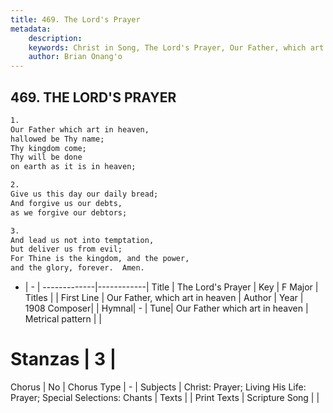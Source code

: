 ```yaml
---
title: 469. The Lord's Prayer
metadata:
    description: 
    keywords: Christ in Song, The Lord's Prayer, Our Father, which art in heaven, 
    author: Brian Onang'o
---
```



## 469. THE LORD'S PRAYER

```txt
1.
Our Father which art in heaven,
hallowed be Thy name;
Thy kingdom come; 
Thy will be done 
on earth as it is in heaven;

2.
Give us this day our daily bread;
And forgive us our debts,
as we forgive our debtors;

3.
And lead us not into temptation, 
but deliver us from evil;
For Thine is the kingdom, and the power, 
and the glory, forever.  Amen.
```

- |   -  |
-------------|------------|
Title | The Lord's Prayer |
Key | F Major |
Titles |  |
First Line | Our Father, which art in heaven |
Author | 
Year | 1908
Composer|  |
Hymnal|  - |
Tune| Our Father which art in heaven |
Metrical pattern | |
# Stanzas | 3 |
Chorus | No |
Chorus Type | - |
Subjects | Christ: Prayer; Living His Life: Prayer; Special Selections: Chants |
Texts |  |
Print Texts | 
Scripture Song |  |
  
